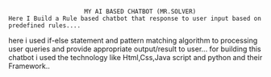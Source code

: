                          MY AI BASED CHATBOT (MR.SOLVER)
    Here I Build a Rule based chatbot that response to user input based on predefined rules....
here i used if-else statement and pattern matching algorithm to processing user queries and provide appropriate output/result to user...
for building this chatbot i used the technology like Html,Css,Java script and python and their Framework..

